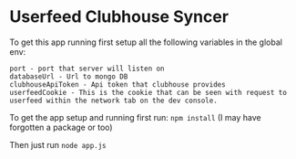# Userfeed Clubhouse Syncer

To get this app running first setup all the following variables in the global env:

```
port - port that server will listen on
databaseUrl - Url to mongo DB
clubhouseApiToken - Api token that clubhouse provides
userfeedCookie - This is the cookie that can be seen with request to userfeed within the network tab on the dev console.
```

To get the app setup and running first run: `npm install` (I may have forgotten a package or too)

Then just run `node app.js`
